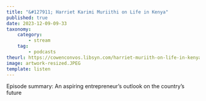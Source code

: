 ```yaml
---
title: "&#127911; Harriet Karimi Muriithi on Life in Kenya"
published: true
date: 2023-12-09-09-33
taxonomy:
    category:
        - stream
    tag:
        - podcasts
theurl: https://cowenconvos.libsyn.com/harriet-muriith-on-life-in-kenya
image: artwork-resized.JPEG
template: listen
---
```


Episode summary: An aspiring entrepreneur&rsquo;s outlook on the country&rsquo;s future
